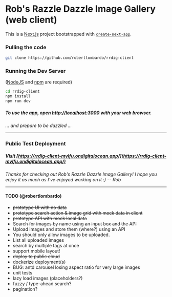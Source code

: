 # Rob's Razzle Dazzle Image Gallery (web client)

This is a [Next.js](https://nextjs.org/) project bootstrapped with [`create-next-app`](https://github.com/vercel/next.js/tree/canary/packages/create-next-app).

### Pulling the code

```bash
git clone https://github.com/robertlombardo/rrdig-client
```

### Running the Dev Server

([NodeJS](https://nodejs.org/) and [npm](https://docs.npmjs.com/downloading-and-installing-node-js-and-npm) are required)

```bash
cd rrdig-client
npm install
npm run dev
```
##### To use the app, open [http://localhost:3000](http://localhost:3000) with your web browser.
_... and prepare to be dazzled ..._
***

### Public Test Deployment
##### Visit [https://rrdig-client-mvlfu.ondigitalocean.app/](https://rrdig-client-mvlfu.ondigitalocean.app/)

_Thanks for checking out Rob's Razzle Dazzle Image Gallery! I hope you enjoy it as much as I've enjoyed working on it :)
-- Rob_
***

#### TODO (@robertlombardo)
- ~~prototype UI with no data~~
- ~~prototype search action & image grid with mock data in client~~
- ~~prototype API with mock local data~~
- ~~Search for images by name using an input box and the API~~
- Upload images and store them (where?) using an API 
- You should only allow images to be uploaded.
- List all uploaded images
- search by multiple tags at once
- support mobile layout!
- ~~deploy to public cloud~~
- dockerize deployment(s)
- BUG: antd carousel losing aspect ratio for very large images
- unit tests
- lazy load images (placeholders?)
- fuzzy / type-ahead search?
- pagination?
